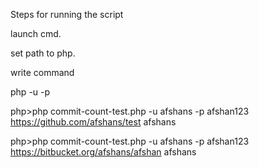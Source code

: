 Steps for running the script

launch cmd.

set path to php.

write command 

php <path to commit-count-test.php> -u <username> -p<password> <url-to-repository> <contributor-name>

php>php commit-count-test.php -u afshans -p afshan123 https://github.com/afshans/test afshans

php>php commit-count-test.php -u afshans -p afshan123 https://bitbucket.org/afshans/afshan afshans
